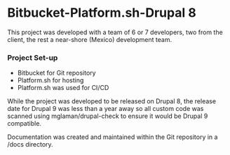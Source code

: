 # Bitbucket-Platform.sh-Drupal 8

This project was developed with a team of 6 or 7 developers, two from the client, the rest a near-shore (Mexico) development team.

### Project Set-up

- Bitbucket for Git repository
- Platform.sh for hosting
- Platform.sh was used for CI/CD

While the project was developed to be released on Drupal 8, the release date for Drupal 9 was less than a year away  so all custom code was scanned using mglaman/drupal-check to ensure it would be Drupal 9 compatible.

Documentation was created and maintained within the Git repository in a /docs directory.